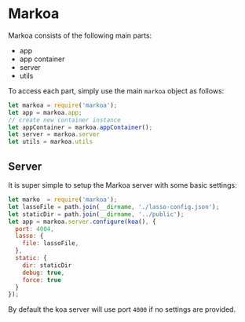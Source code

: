 Markoa
======

Markoa consists of the following main parts:

-	app
-	app container
-	server
-	utils

To access each part, simply use the main `markoa` object as follows:

```js
let markoa = require('markoa');
let app = markoa.app;
// create new container instance
let appContainer = markoa.appContainer();
let server = markoa.server
let utils = markoa.utils
```

Server
------

It is super simple to setup the Markoa server with some basic settings:

```js
let marko  = require('markoa');
let lassoFile = path.join(__dirname, './lasso-config.json');
let staticDir = path.join(__dirname, '../public');
let app = markoa.server.configure(koa(), {
  port: 4004,
  lasso: {
    file: lassoFile,
  },
  static: {
    dir: staticDir
    debug: true,
    force: true
  }
});
```

By default the koa server will use port `4000` if no settings are provided.
